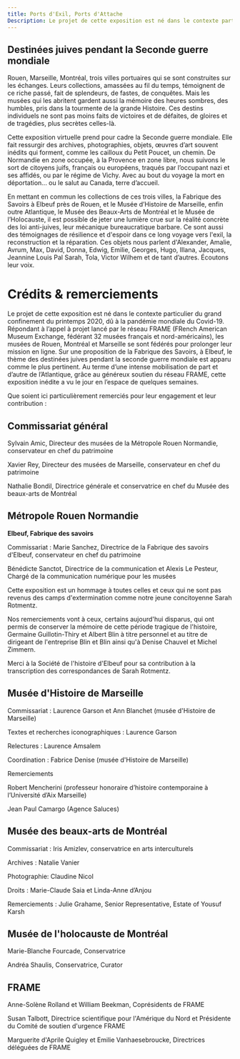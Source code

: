 ```yaml
---
title: Ports d'Exil, Ports d'Attache
Description: Le projet de cette exposition est né dans le contexte particulier du grand confinement du printemps 2020, dû à la pandémie mondiale du Covid-19. Répondant à l’appel à projet lancé par le réseau FRAME, les musées de Rouen, Montréal et Marseille se sont fédérés pour prolonger leur mission en ligne.
---
```


## Destinées juives pendant la Seconde guerre mondiale

Rouen, Marseille, Montréal, trois villes portuaires qui se sont construites sur les échanges. Leurs collections, amassées au fil du temps, témoignent de ce riche passé, fait de splendeurs, de fastes, de conquêtes. Mais les musées qui les abritent gardent aussi la mémoire des heures sombres, des humbles, pris dans la tourmente de la grande Histoire. Ces destins individuels ne sont pas moins faits de victoires et de défaites, de gloires et de tragédies, plus secrètes celles-là.

Cette exposition virtuelle prend pour cadre la Seconde guerre mondiale. Elle fait ressurgir des archives, photographies, objets, œuvres d’art souvent inédits qui forment, comme les cailloux du Petit Poucet, un chemin. De Normandie en zone occupée, à la Provence en zone libre, nous suivons le sort de citoyens juifs, français ou européens, traqués par l’occupant nazi et ses affidés, ou par le régime de Vichy. Avec au bout du voyage la mort en déportation... ou le salut au Canada, terre d’accueil.

En mettant en commun les collections de ces trois villes, la Fabrique des Savoirs à Elbeuf près de Rouen, et le Musée d’Histoire de Marseille, enfin outre Atlantique, le Musée des Beaux-Arts de Montréal et le Musée de l’Holocauste, il est possible de jeter une lumière crue sur la réalité concrète des loi anti-juives,  leur mécanique bureaucratique barbare. Ce sont aussi des témoignages de résilience et d'espoir dans ce long voyage vers l'exil, la reconstruction et la réparation.  Ces objets nous parlent d'Alexander, Amalie, Avrum, Max, David, Donna, Edwig, Emilie, Georges, Hugo, Illana, Jacques, Jeannine Louis Pal Sarah, Tola, Victor Wilhem et de tant d’autres. Écoutons leur voix.

# Crédits & remerciements

Le projet de cette exposition est né dans le contexte particulier du grand confinement du printemps 2020, dû à la pandémie mondiale du Covid-19. Répondant à l’appel à projet lancé par le réseau FRAME (FRench American Museum Exchange, fédérant 32 musées français et nord-américains), les musées de Rouen, Montréal et Marseille se sont fédérés pour prolonger leur mission en ligne. Sur une proposition de la Fabrique des Savoirs, à Elbeuf, le thème des destinées juives pendant la seconde guerre mondiale est apparu comme le plus pertinent. Au terme d’une intense mobilisation de part et d’autre de l’Atlantique, grâce au généreux soutien du réseau FRAME, cette exposition inédite a vu le jour en l’espace de quelques semaines.

Que soient ici particulièrement remerciés pour leur engagement et leur contribution :

## Commissariat général

Sylvain Amic, Directeur des musées de la Métropole Rouen Normandie, conservateur en chef du patrimoine

Xavier Rey, Directeur des musées de Marseille, conservateur en chef du patrimoine

Nathalie Bondil, Directrice générale et conservatrice en chef du Musée des beaux-arts de Montréal

## Métropole Rouen Normandie

**Elbeuf, Fabrique des savoirs**

Commissariat : Marie Sanchez, Directrice de la Fabrique des savoirs d'Elbeuf, conservateur en chef du patrimoine

Bénédicte Sanctot, Directrice de la communication et Alexis Le Pesteur, Chargé de la communication numérique pour les musées

Cette exposition est un hommage à toutes celles et ceux qui ne sont pas revenus des camps d'extermination comme notre jeune concitoyenne Sarah Rotmentz.

Nos remerciements vont à ceux, certains aujourd'hui disparus, qui ont permis de conserver la mémoire de cette période tragique de l'histoire, Germaine Guillotin-Thiry et  Albert Blin à titre personnel et au titre de dirigeant de l'entreprise Blin et Blin ainsi qu'à Denise Chauvel et Michel Zimmern.

Merci à la Société de l'histoire d'Elbeuf pour sa contribution à la transcription des correspondances de Sarah Rotmentz.

## Musée d'Histoire de Marseille

Commissariat : Laurence Garson et Ann Blanchet (musée d'Histoire de Marseille)

Textes et recherches iconographiques : Laurence Garson

Relectures : Laurence Amsalem

Coordination : Fabrice Denise (musée d'Histoire de Marseille)

Remerciements

Robert Mencherini (professeur honoraire d’histoire contemporaine à l’Université d’Aix Marseille)

Jean Paul Camargo (Agence Saluces)

## Musée des beaux-arts de Montréal

Commissariat : Iris Amizlev, conservatrice en arts interculturels

Archives : Natalie Vanier

Photographie: Claudine Nicol

Droits : Marie-Claude Saia et Linda-Anne d’Anjou

Remerciements : Julie Grahame, Senior Representative, Estate of Yousuf Karsh

## Musée de l'holocauste de Montréal

Marie-Blanche Fourcade, Conservatrice

Andréa Shaulis, Conservatrice, Curator

## FRAME

Anne-Solène Rolland et William Beekman, Coprésidents de FRAME

Susan Talbott, Directrice scientifique pour l'Amérique du Nord et Présidente du Comité de soutien d'urgence FRAME

Marguerite d'Aprile Quigley et Emilie Vanhaesebroucke, Directrices déléguées de FRAME